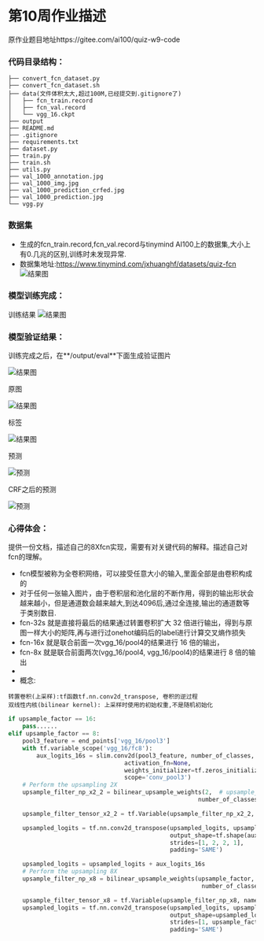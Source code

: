# 第10周作业描述

原作业题目地址https://gitee.com/ai100/quiz-w9-code



### 代码目录结构：
```
├── convert_fcn_dataset.py
├── convert_fcn_dataset.sh
├── data(文件体积太大,超过100M,已经提交到.gitignore了)
│   ├── fcn_train.record
│   ├── fcn_val.record
│   └── vgg_16.ckpt
├── output
├── README.md
├── .gitignore
├── requirements.txt
├── dataset.py
├── train.py
├── train.sh
├── utils.py
├── val_1000_annotation.jpg
├── val_1000_img.jpg
├── val_1000_prediction_crfed.jpg
├── val_1000_prediction.jpg
└── vgg.py

```


### 数据集
- 生成的fcn_train.record,fcn_val.record与tinymind AI100上的数据集,大小上有0.几兆的区别,训练时未发现异常.
- 数据集地址:https://www.tinymind.com/jxhuanghf/datasets/quiz-fcn
![结果图](result_dataset.jpg)

### 模型训练完成：
训练结果
![结果图](result_running.jpg)


### 模型验证结果：
训练完成之后，在**/output/eval**下面生成验证图片

![结果图](result_eval_out.jpg)

原图 

![结果图](result_val_1000_img.jpg)

标签

![结果图](val_1000_annotation.jpg)

预测

![预测](result_val_1000_prediction.jpg)

CRF之后的预测

![预测](result_val_1000_prediction_crfed.jpg)


### 心得体会：
提供一份文档，描述自己的8Xfcn实现，需要有对关键代码的解释。描述自己对fcn的理解。

- fcn模型被称为全卷积网络，可以接受任意大小的输入,里面全部是由卷积构成的
- 对于任何一张输入图片，由于卷积层和池化层的不断作用，得到的输出形状会越来越小，但是通道数会越来越大,到达4096后,通过全连接,输出的通道数等于类别数目.
- fcn-32s 就是直接将最后的结果通过转置卷积扩大 32 倍进行输出，得到与原图一样大小的矩阵,再与进行过onehot编码后的label进行计算交叉熵作损失
- fcn-16x 就是联合前面一次vgg_16/pool4的结果进行 16 倍的输出，
- fcn-8x 就是联合前面两次(vgg_16/pool4, vgg_16/pool4)的结果进行 8 倍的输出
- 
- 概念:
```
转置卷积(上采样):tf函数tf.nn.conv2d_transpose, 卷积的逆过程
双线性内核(bilinear kernel): 上采样时使用的初始权重,不是随机初始化

```
```python
if upsample_factor == 16:
    pass......
elif upsample_factor == 8:  
    pool3_feature = end_points['vgg_16/pool3']
    with tf.variable_scope('vgg_16/fc8'):
        aux_logits_16s = slim.conv2d(pool3_feature, number_of_classes, [1, 1],
                                 activation_fn=None,
                                 weights_initializer=tf.zeros_initializer,
                                 scope='conv_pool3')
    # Perform the upsampling 2X
    upsample_filter_np_x2_2 = bilinear_upsample_weights(2,  # upsample_factor,
                                                      number_of_classes)

    upsample_filter_tensor_x2_2 = tf.Variable(upsample_filter_np_x2_2, name='vgg_16/fc8/t_conv_x2_2')

    upsampled_logits = tf.nn.conv2d_transpose(upsampled_logits, upsample_filter_tensor_x2_2,
                                              output_shape=tf.shape(aux_logits_16s),
                                              strides=[1, 2, 2, 1],
                                              padding='SAME')

    upsampled_logits = upsampled_logits + aux_logits_16s
    # Perform the upsampling 8X
    upsample_filter_np_x8 = bilinear_upsample_weights(upsample_factor,
                                                       number_of_classes)

    upsample_filter_tensor_x8 = tf.Variable(upsample_filter_np_x8, name='vgg_16/fc8/t_conv_x8')
    upsampled_logits = tf.nn.conv2d_transpose(upsampled_logits, upsample_filter_tensor_x8,
                                              output_shape=upsampled_logits_shape,
                                              strides=[1, upsample_factor, upsample_factor, 1],
                                              padding='SAME')


```
